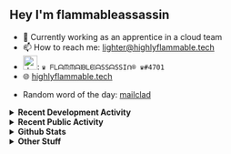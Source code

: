 ## Hey I'm flammableassassin

- 🔭 Currently working as an apprentice in a cloud team  
- 📫 How to reach me: [lighter@highlyflammable.tech](mailto:lighter@highlyflammable.tech?subject=Hello)
- <img src="https://discord.com/assets/2c21aeda16de354ba5334551a883b481.png" alt="drawing" width="25"/>: `♛ ᖴᒪᗩᙏᙏᗩᙖᒪᙓᗩSSᗩSSIᑎ® ♛#4701`
- 🌐 [highlyflammable.tech](https://highlyflammable.tech)

<!--START_SECTION:randomWord-->
- Random word of the day: [mailclad](https://www.wordnik.com/words/mailclad)
<!--END_SECTION:randomWord-->

<details>
  <summary><b>Recent Development Activity</b></summary>
  
  <!--START_SECTION:waka-->

```txt
Terraform    24 hrs 30 mins  ████████████████▓░░░░░░░░   66.59 %
YAML         4 hrs 10 mins   ███░░░░░░░░░░░░░░░░░░░░░░   11.36 %
JavaScript   4 hrs 2 mins    ██▓░░░░░░░░░░░░░░░░░░░░░░   10.96 %
Other        1 hr 38 mins    █░░░░░░░░░░░░░░░░░░░░░░░░   04.46 %
PowerShell   1 hr 33 mins    █░░░░░░░░░░░░░░░░░░░░░░░░   04.24 %
```

<!--END_SECTION:waka-->

</details>

<details>
  <summary><b>Recent Public Activity</b></summary>
    <br>

  <!--START_SECTION:activity-->
1. 🗣 Commented on [#97](https://github.com/flamableassassin/status/issues/97#issuecomment-3367530210) in [flamableassassin/status](https://github.com/flamableassassin/status)
2. 🔒 Closed issue [#97](https://github.com/flamableassassin/status/issues/97) in [flamableassassin/status](https://github.com/flamableassassin/status)
3. ❗ Opened issue [#97](https://github.com/flamableassassin/status/issues/97) in [flamableassassin/status](https://github.com/flamableassassin/status)
4. 🗣 Commented on [#96](https://github.com/flamableassassin/status/issues/96#issuecomment-3366920590) in [flamableassassin/status](https://github.com/flamableassassin/status)
5. 🔒 Closed issue [#96](https://github.com/flamableassassin/status/issues/96) in [flamableassassin/status](https://github.com/flamableassassin/status)
  <!--END_SECTION:activity-->

</details>

<details>
  <summary><b>Github Stats</b></summary>
    <br>
    <p align="center">
      <img width="48%" src="https://github-readme-stats.vercel.app/api?username=flamableassassin&count_private=true&show_icons=true&theme=radical"/>
      <img width="48%" src="https://github-readme-streak-stats.herokuapp.com?user=flamableassassin&theme=neon-dark"/>
    </p>
  
</details>

<details>
  <summary><b>Other Stuff</b></summary>
  <br>
<a href="https://www.abuseipdb.com/user/67633" title="AbuseIPDB is an IP address blacklist for webmasters and sysadmins to report IP addresses engaging in abusive behavior on their networks">
	<img src="https://www.abuseipdb.com/contributor/67633.svg" alt="AbuseIPDB Contributor Badge" style="width: 264px;background: #fff linear-gradient(rgba(255,255,255,0), rgba(255,255,255,.3) 50%, rgba(0,0,0,.2) 51%, rgba(0,0,0,0));padding: 5px;">
</a>
  
</details>
